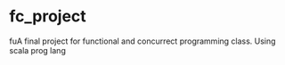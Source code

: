 # fc_project
fuA final project for functional and concurrect programming class. Using scala prog lang
